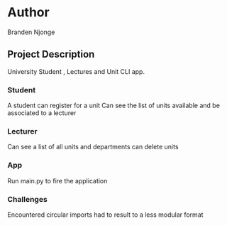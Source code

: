# Author

Branden Njonge

## Project Description

University Student , Lectures and Unit CLI app.

### Student
A student can register for a unit
Can see the list of units available
and be associated to a lecturer

### Lecturer

Can see a list of all units and departments
can delete units

### App
Run main.py to fire the application

### Challenges
Encountered circular imports had to result to a less modular format


